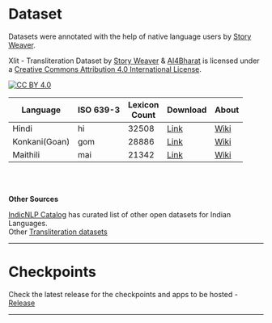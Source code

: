 # Dataset
Datasets were annotated with the help of native language users by [Story Weaver](https://storyweaver.org.in/).

Xlit - Transliteration Dataset by [Story Weaver](https://storyweaver.org.in/) & [AI4Bharat](https://ai4bharat.org/) is licensed under a [Creative Commons Attribution 4.0 International License][cc-by].

[![CC BY 4.0][cc-by-image]][cc-by]

| Language      | ISO 639-3 | Lexicon <br>Count | Download                                                                                                        | About                                                   |
|---------------|-----------|-------------------|-----------------------------------------------------------------------------------------------------------------|---------------------------------------------------------|
| Hindi         | hi        | 32508             | [Link](https://github.com/AI4Bharat/IndianNLP-Transliteration/releases/download/DATA/Hindi_Xlit_dataset.zip)    | [Wiki](https://en.wikipedia.org/wiki/Hindi)             |
| Konkani(Goan) | gom       | 28886             | [Link](https://github.com/AI4Bharat/IndianNLP-Transliteration/releases/download/DATA/Konkani_Xlit_dataset.zip)  | [Wiki](https://en.wikipedia.org/wiki/Konkani_language)  |
| Maithili      | mai       | 21342             | [Link](https://github.com/AI4Bharat/IndianNLP-Transliteration/releases/download/DATA/Maithili_Xlit_dataset.zip) | [Wiki](https://en.wikipedia.org/wiki/Maithili_language) |

<br>
<br>

**Other Sources**

[IndicNLP Catalog](https://github.com/AI4Bharat/indicnlp_catalog) has curated list of other open datasets for Indian Languages. <br>
Other [Transliteration datasets](https://github.com/AI4Bharat/indicnlp_catalog#parallel-transliteration-corpus)

---

# Checkpoints

Check the latest release for the checkpoints and apps to be hosted - [Release](https://github.com/AI4Bharat/IndianNLP-Transliteration/releases)



---

[cc-by]: http://creativecommons.org/licenses/by/4.0/
[cc-by-image]: https://licensebuttons.net/l/by/4.0/88x31.png